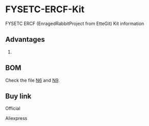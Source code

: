 # FYSETC-ERCF-Kit

FYSETC ERCF (EnragedRabbitProject from EtteGit) Kit information

## Advantages

1. 

## BOM

Check the file [N6](https://github.com/FYSETC/FYSETC-ERCF-Kit/blob/main/BOM-N6.xlsx) and [N9](https://github.com/FYSETC/FYSETC-ERCF-Kit/blob/main/BOM-N9.xlsx).

## Buy link

Official

Aliexpress
